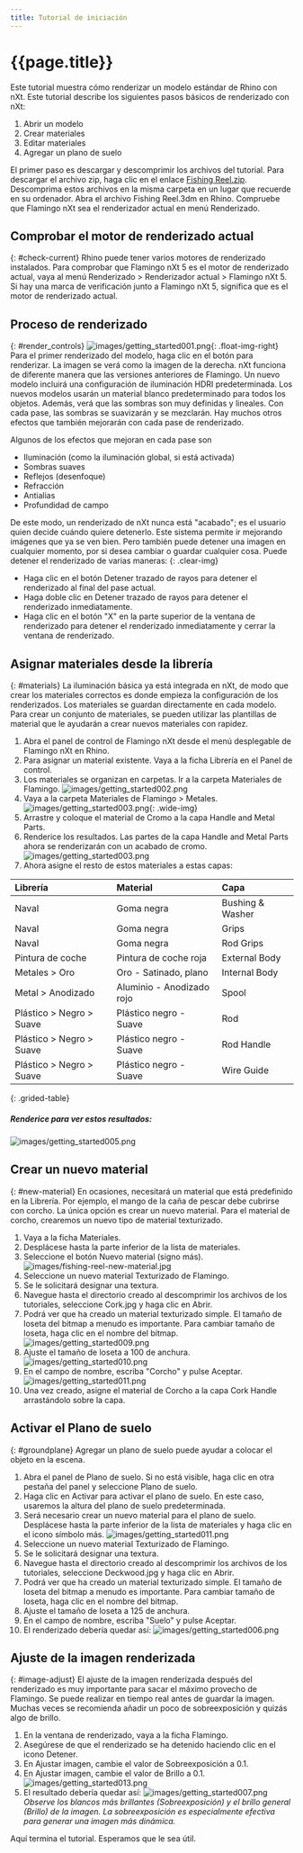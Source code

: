 ```yaml
---
title: Tutorial de iniciación
---
```

<!-- TODO: Make sure to update this page and get working in the guides section of the documentation. -->

# {{page.title}}
Este tutorial muestra cómo renderizar un modelo estándar de Rhino con nXt. Este tutorial describe los siguientes pasos básicos de renderizado con nXt:

1. Abrir un modelo
1. Crear materiales
1. Editar materiales
1. Agregar un plano de suelo

El primer paso es descargar y descomprimir los archivos del tutorial. Para descargar el archivo zip, haga clic en el enlace [Fishing Reel.zip](files/nxt5%20fishing.zip). Descomprima estos archivos en la misma carpeta en un lugar que recuerde en su ordenador. Abra el archivo Fishing Reel.3dm en Rhino. Compruebe que Flamingo nXt sea el renderizador actual en menú Renderizado.

## Comprobar el motor de renderizado actual
{: #check-current}
Rhino puede tener varios motores de renderizado instalados. Para comprobar que Flamingo nXt 5 es el motor de renderizado actual, vaya al menú Renderizado > Renderizador actual > Flamingo nXt 5.  Si hay una marca de verificación junto a Flamingo nXt 5, significa que es el motor de renderizado actual.

## Proceso de renderizado
{: #render_controls}
![images/getting_started001.png](images/getting_started001.png){: .float-img-right} Para el primer renderizado del modelo, haga clic en el botón para renderizar. La imagen se verá como la imagen de la derecha. nXt funciona de diferente manera que las versiones anteriores de Flamingo. Un nuevo modelo incluirá una configuración de iluminación HDRI predeterminada.  Los nuevos modelos usarán un material blanco predeterminado para todos los objetos. Además, verá que las sombras son muy definidas y lineales. Con cada pase, las sombras se suavizarán y se mezclarán. Hay muchos otros efectos que también mejorarán con cada pase de renderizado.

Algunos de los efectos que mejoran en cada pase son

* Iluminación (como la iluminación global, si está activada)
* Sombras suaves
* Reflejos (desenfoque)
* Refracción
* Antialias
* Profundidad de campo

De este modo, un renderizado de nXt nunca está "acabado"; es el usuario quien decide cuándo quiere detenerlo. Este sistema permite ir mejorando imágenes que ya se ven bien. Pero también puede detener una imagen en cualquier momento, por si desea cambiar o guardar cualquier cosa. Puede detener el renderizado de varias maneras:
{: .clear-img}

* Haga clic en el botón Detener trazado de rayos para detener el renderizado al final del pase actual.
* Haga doble clic en Detener trazado de rayos para detener el renderizado inmediatamente.
* Haga clic en el botón "X" en la parte superior de la ventana de renderizado para detener el renderizado inmediatamente y cerrar la ventana de renderizado.

## Asignar materiales desde la librería
{: #materials}
La iluminación básica ya está integrada en nXt, de modo que crear los materiales correctos es donde empieza la configuración de los renderizados. Los materiales se guardan directamente en cada modelo. Para crear un conjunto de materiales, se pueden utilizar las plantillas de material que le ayudarán a crear nuevos materiales con rapidez.

  1. Abra el panel de control de Flamingo nXt desde el menú desplegable de Flamingo nXt en Rhino.
  1. Para asignar un material existente. Vaya a la ficha Librería en el Panel de control.
  1. Los materiales se organizan en carpetas. Ir a la carpeta Materiales de Flamingo.
  ![images/getting_started002.png](images/getting_started002.png)
  1. Vaya a la carpeta Materiales de Flamingo > Metales.
  ![images/getting_started003.png](images/getting_started004.png){: .wide-img}
  1. Arrastre y coloque el material de Cromo a la capa Handle and Metal Parts.
  1. Renderice los resultados. Las partes de la capa Handle and Metal Parts ahora se renderizarán con un acabado de cromo.
  ![images/getting_started003.png](images/getting_started003.png)
  1. Ahora asigne el resto de estos materiales a estas capas:

 | Librería | Material | Capa |
 |:-------|:------|:------|
 | Naval | Goma negra | Bushing & Washer |
 | Naval | Goma negra | Grips |
 | Naval | Goma negra | Rod Grips |
 | Pintura de coche | Pintura de coche roja | External Body |
 | Metales > Oro | Oro - Satinado, plano | Internal Body |
 | Metal > Anodizado | Aluminio - Anodizado rojo | Spool |
 | Plástico > Negro > Suave | Plástico negro - Suave | Rod |
 | Plástico > Negro > Suave | Plástico negro - Suave | Rod Handle |
 | Plástico > Negro > Suave | Plástico negro - Suave | Wire Guide |
{: .grided-table}

##### Renderice para ver estos resultados:
 ![images/getting_started005.png](images/getting_started005.png)

## Crear un nuevo material
{: #new-material}
En ocasiones, necesitará un material que está predefinido en la Librería. Por ejemplo, el mango de la caña de pescar debe cubrirse con corcho. La única opción es crear un nuevo material. Para el material de corcho, crearemos un nuevo tipo de material texturizado.

 1. Vaya a la ficha Materiales.
 1. Desplácese hasta la parte inferior de la lista de materiales.
 1. Seleccione el botón Nuevo material (signo más).
  ![images/fishing-reel-new-material.jpg](images/fishing-reel-new-material.jpg)
 1. Seleccione un nuevo material Texturizado de Flamingo.
 1. Se le solicitará designar una textura.
 1. Navegue hasta el directorio creado al descomprimir los archivos de los tutoriales, seleccione Cork.jpg y haga clic en Abrir.
 1. Podrá ver que ha creado un material texturizado simple. El tamaño de loseta del bitmap a menudo es importante. Para cambiar tamaño de loseta, haga clic en el nombre del bitmap.
![images/getting_started009.png](images/getting_started009.png)
 1. Ajuste el tamaño de loseta a 100 de anchura.
![images/getting_started010.png](images/getting_started010.png)
 1. En el campo de nombre, escriba "Corcho" y pulse Aceptar.
![images/getting_started011.png](images/getting_started011.png)
 1. Una vez creado, asigne el material de Corcho a la capa Cork Handle arrastándolo sobre la capa.

## Activar el Plano de suelo
{: #groundplane}
Agregar un plano de suelo puede ayudar a colocar el objeto en la escena.

1. Abra el panel de Plano de suelo.  Si no está visible, haga clic en otra pestaña del panel y seleccione Plano de suelo.
1. Haga clic en Activar para activar el plano de suelo.  En este caso, usaremos la altura del plano de suelo predeterminada.
1. Será necesario crear un nuevo material para el plano de suelo. Desplácese hasta la parte inferior de la lista de materiales y haga clic en el icono símbolo más.
![images/getting_started011.png](images/getting_started012.png)
1. Seleccione un nuevo material Texturizado de Flamingo.
1. Se le solicitará designar una textura.
1. Navegue hasta el directorio creado al descomprimir los archivos de los tutoriales, seleccione Deckwood.jpg y haga clic en Abrir.
1. Podrá ver que ha creado un material texturizado simple. El tamaño de loseta del bitmap a menudo es importante. Para cambiar tamaño de loseta, haga clic en el nombre del bitmap.
1. Ajuste el tamaño de loseta a 125 de anchura.
1. En el campo de nombre, escriba "Suelo" y pulse Aceptar.
1. El renderizado debería quedar así:
![images/getting_started006.png](images/getting_started006.png)


## Ajuste de la imagen renderizada
{: #image-adjust}
El ajuste de la imagen renderizada después del renderizado es muy importante para sacar el máximo provecho de Flamingo. Se puede realizar en tiempo real antes de guardar la imagen. Muchas veces se recomienda añadir un poco de sobreexposición y quizás algo de brillo.

1. En la ventana de renderizado, vaya a la ficha Flamingo.
1. Asegúrese de que el renderizado se ha detenido haciendo clic en el icono Detener.
1. En Ajustar imagen, cambie el valor de Sobreexposición a 0.1.
1. En Ajustar imagen, cambie el valor de Brillo a 0.1.
![images/getting_started013.png](images/getting_started013.png)
1. El resultado debería quedar así:
![images/getting_started007.png](images/getting_started007.png)
*Observe los blancos más brillantes (Sobreexposición) y el brillo general (Brillo) de la imagen.  La sobreexposición es especialmente efectiva para generar una imagen más dinámica.*



Aquí termina el tutorial. Esperamos que le sea útil.
